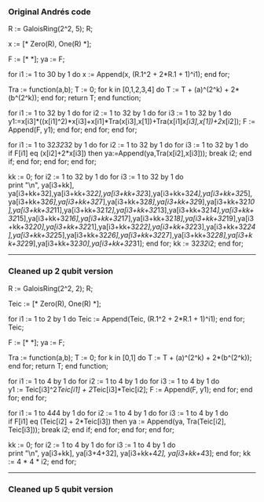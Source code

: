 ### Original Andrés code

R<w> := GaloisRing(2^2, 5);
R;

x := [* Zero(R), One(R) *];

F := [* *];
ya := F;

for i1 := 1 to 30 by 1 do
    x := Append(x, (R.1^2 + 2*R.1 + 1)^i1);
end for;

Tra := function(a,b);
    T := 0;
    for k in [0,1,2,3,4] do
       T := T + (a)^(2^k) + 2*(b^(2^k));
    end for;
    return T;
end function;

for i1 := 1 to 32 by 1 do
    for i2 := 1 to 32 by 1 do
        for i3 := 1 to 32 by 1 do  
            y1:=x[i3]*((x[i1]^2)*x[i3]+x[i1]*Tra(x[i3],x[1])+Tra(x[i1]*x[i3],x[1])+2*x[i2]);
            F := Append(F, y1);
        end for;
    end for;
end for;

for i1 := 1 to 32*32*32 by 1 do
    for i2 := 1 to 32 by 1 do
        for i3 := 1 to 32 by 1 do  
            if F[i1] eq (x[i2]+2*x[i3]) then
                ya:=Append(ya,Tra(x[i2],x[i3]));
                break i2;
            end if;
        end for;
    end for;
end for;

kk := 0;
for i2 := 1 to 32 by 1 do 
   for i3 := 1 to 32 by 1 do  
        print "\n", ya[i3+kk], ya[i3+kk+32],ya[i3+kk+32*2],ya[i3+kk+32*3],ya[i3+kk+32*4],ya[i3+kk+32*5],ya[i3+kk+32*6],ya[i3+kk+32*7],ya[i3+kk+32*8],ya[i3+kk+32*9],ya[i3+kk+32*10],ya[i3+kk+32*11],ya[i3+kk+32*12],ya[i3+kk+32*13],ya[i3+kk+32*14],ya[i3+kk+32*15],ya[i3+kk+32*16],ya[i3+kk+32*17],ya[i3+kk+32*18],ya[i3+kk+32*19],ya[i3+kk+32*20],ya[i3+kk+32*21],ya[i3+kk+32*22],ya[i3+kk+32*23],ya[i3+kk+32*24],ya[i3+kk+32*25],ya[i3+kk+32*26],ya[i3+kk+32*27],ya[i3+kk+32*28],ya[i3+kk+32*29],ya[i3+kk+32*30],ya[i3+kk+32*31];
   end for;
   kk := 32*32*i2;
end for;

---
### Cleaned up 2 qubit version

R<w> := GaloisRing(2^2, 2);
R;

Teic := [* Zero(R), One(R) *];

for i1 := 1 to 2 by 1 do
    Teic := Append(Teic, (R.1^2 + 2*R.1 + 1)^i1);
end for;
Teic;

F := [* *];
ya := F;

Tra := function(a,b);
    T := 0;
    for k in [0,1] do
       T := T + (a)^(2^k) + 2*(b^(2^k));
    end for;
    return T;
end function;

for i1 := 1 to 4 by 1 do
    for i2 := 1 to 4 by 1 do
        for i3 := 1 to 4 by 1 do  
            y1 := Teic[i3]^2*Teic[i1] + 2*Teic[i3]*Teic[i2];
            F := Append(F, y1);
        end for;
    end for;
end for;

for i1 := 1 to 4*4*4 by 1 do
    for i2 := 1 to 4 by 1 do
        for i3 := 1 to 4 by 1 do  
            if F[i1] eq (Teic[i2] + 2*Teic[i3]) then
                ya := Append(ya, Tra(Teic[i2], Teic[i3]));
                break i2;
            end if;
        end for;
    end for;
end for;

kk := 0;
for i2 := 1 to 4 by 1 do 
   for i3 := 1 to 4 by 1 do  
        print "\n", ya[i3+kk], ya[i3+4+32], ya[i3+kk+4*2], ya[i3+kk+4*3];
   end for;
   kk := 4 * 4 * i2;
end for;

---
### Cleaned up 5 qubit version



